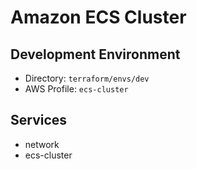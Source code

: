 # Amazon ECS Cluster

## Development Environment

- Directory: `terraform/envs/dev`
- AWS Profile: `ecs-cluster`

## Services

- network
- ecs-cluster